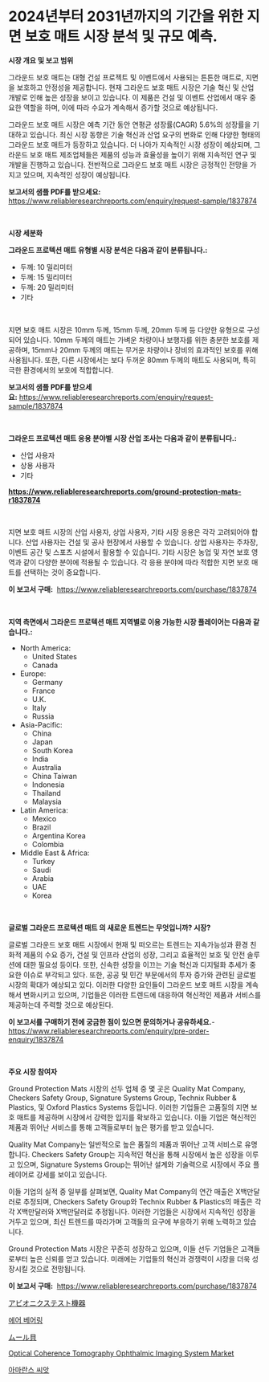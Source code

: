 <p><h1>2024년부터 2031년까지의 기간을 위한 지면 보호 매트 시장 분석 및 규모 예측.</h1></p><p><strong>시장 개요 및 보고 범위</strong></p>
<p><p>그라운드 보호 매트는 대형 건설 프로젝트 및 이벤트에서 사용되는 튼튼한 매트로, 지면을 보호하고 안정성을 제공합니다. 현재 그라운드 보호 매트 시장은 기술 혁신 및 산업 개발로 인해 높은 성장을 보이고 있습니다. 이 제품은 건설 및 이벤트 산업에서 매우 중요한 역할을 하며, 이에 따라 수요가 계속해서 증가할 것으로 예상됩니다. </p><p>그라운드 보호 매트 시장은 예측 기간 동안 연평균 성장률(CAGR) 5.6%의 성장률을 기대하고 있습니다. 최신 시장 동향은 기술 혁신과 산업 요구의 변화로 인해 다양한 형태의 그라운드 보호 매트가 등장하고 있습니다. 더 나아가 지속적인 시장 성장이 예상되며, 그라운드 보호 매트 제조업체들은 제품의 성능과 효율성을 높이기 위해 지속적인 연구 및 개발을 진행하고 있습니다. 전반적으로 그라운드 보호 매트 시장은 긍정적인 전망을 가지고 있으며, 지속적인 성장이 예상됩니다.</p></p>
<p><strong>보고서의 샘플 PDF를 받으세요:</strong> <a href="https://www.reliableresearchreports.com/enquiry/request-sample/1837874">https://www.reliableresearchreports.com/enquiry/request-sample/1837874</a></p>
<p>&nbsp;</p>
<p><strong>시장 세분화</strong></p>
<p><strong>그라운드 프로텍션 매트 유형별 시장 분석은 다음과 같이 분류됩니다.:</strong></p>
<p><ul><li>두께: 10 밀리미터</li><li>두께: 15 밀리미터</li><li>두께: 20 밀리미터</li><li>기타</li></ul></p>
<p>&nbsp;</p>
<p><p>지면 보호 매트 시장은 10mm 두께, 15mm 두께, 20mm 두께 등 다양한 유형으로 구성되어 있습니다. 10mm 두께의 매트는 가벼운 차량이나 보행자를 위한 충분한 보호를 제공하며, 15mm나 20mm 두께의 매트는 무거운 차량이나 장비의 효과적인 보호를 위해 사용됩니다. 또한, 다른 시장에서는 보다 두꺼운 80mm 두께의 매트도 사용되며, 특히 극한 환경에서의 보호에 적합합니다.</p></p>
<p><strong>보고서의 샘플 PDF를 받으세요:</strong>&nbsp;<a href="https://www.reliableresearchreports.com/enquiry/request-sample/1837874">https://www.reliableresearchreports.com/enquiry/request-sample/1837874</a></p>
<p>&nbsp;</p>
<p><strong> 그라운드 프로텍션 매트 응용 분야별 시장 산업 조사는 다음과 같이 분류됩니다.:</strong></p>
<p><ul><li>산업 사용자</li><li>상용 사용자</li><li>기타</li></ul></p>
<p><strong><a href="https://www.reliableresearchreports.com/ground-protection-mats-r1837874">https://www.reliableresearchreports.com/ground-protection-mats-r1837874</a></strong></p>
<p>&nbsp;</p>
<p><p>지면 보호 매트 시장의 산업 사용자, 상업 사용자, 기타 시장 응용은 각각 고려되어야 합니다. 산업 사용자는 건설 및 공사 현장에서 사용할 수 있습니다. 상업 사용자는 주차장, 이벤트 공간 및 스포츠 시설에서 활용할 수 있습니다. 기타 시장은 농업 및 자연 보호 영역과 같이 다양한 분야에 적용될 수 있습니다. 각 응용 분야에 따라 적합한 지면 보호 매트를 선택하는 것이 중요합니다.</p></p>
<p><strong>이 보고서 구매:</strong>&nbsp; <a href="https://www.reliableresearchreports.com/purchase/1837874">https://www.reliableresearchreports.com/purchase/1837874</a></p>
<p>&nbsp;</p>
<p><strong>지역 측면에서 그라운드 프로텍션 매트 지역별로 이용 가능한 시장 플레이어는 다음과 같습니다.:</strong></p>
<p><ul>
    <li>
        North America:
        <ul>
            <li>United States</li>
            <li>Canada</li>
        </ul>
    </li>
    <li>
        Europe:
        <ul>
            <li>Germany</li>
            <li>France</li>
            <li>U.K.</li>
            <li>Italy</li>
            <li>Russia</li>
        </ul>
    </li>
    <li>
        Asia-Pacific:
        <ul>
            <li>China</li>
            <li>Japan</li>
            <li>South Korea</li>
            <li>India</li>
            <li>Australia</li>
            <li>China Taiwan</li>
            <li>Indonesia</li>
            <li>Thailand</li>
            <li>Malaysia</li>
        </ul>
    </li>
    <li>
        Latin America:
        <ul>
            <li>Mexico</li>
            <li>Brazil</li>
            <li>Argentina Korea</li>
            <li>Colombia</li>
        </ul>
    </li>
    <li>
        Middle East & Africa:
        <ul>
            <li>Turkey</li>
            <li>Saudi</li>
            <li>Arabia</li>
            <li>UAE</li>
            <li>Korea</li>
        </ul>
    </li>
    </ul></p>
<p>&nbsp;</p>
<p><strong>글로벌 그라운드 프로텍션 매트 의 새로운 트렌드는 무엇입니까? 시장?</strong></p>
<p><p>글로벌 그라운드 보호 매트 시장에서 현재 및 떠오르는 트렌드는 지속가능성과 환경 친화적 제품의 수요 증가, 건설 및 인프라 산업의 성장, 그리고 효율적인 보호 및 안전 솔루션에 대한 필요성 등이다. 또한, 신속한 성장을 이끄는 기술 혁신과 디지털화 추세가 중요한 이슈로 부각되고 있다. 또한, 공공 및 민간 부문에서의 투자 증가와 관련된 글로벌 시장의 확대가 예상되고 있다. 이러한 다양한 요인들이 그라운드 보호 매트 시장을 계속해서 변화시키고 있으며, 기업들은 이러한 트렌드에 대응하여 혁신적인 제품과 서비스를 제공하는데 주력할 것으로 예상된다.</p></p>
<p><strong>이 보고서를 구매하기 전에 궁금한 점이 있으면 문의하거나 공유하세요.</strong>- <a href="https://www.reliableresearchreports.com/enquiry/pre-order-enquiry/1837874">https://www.reliableresearchreports.com/enquiry/pre-order-enquiry/1837874</a></p>
<p>&nbsp;</p>
<p><strong>주요 시장 참여자</strong></p>
<p><p>Ground Protection Mats 시장의 선두 업체 중 몇 곳은 Quality Mat Company, Checkers Safety Group, Signature Systems Group, Technix Rubber & Plastics, 및 Oxford Plastics Systems 등입니다. 이러한 기업들은 고품질의 지면 보호 매트를 제공하며 시장에서 강력한 입지를 확보하고 있습니다. 이들 기업은 혁신적인 제품과 뛰어난 서비스를 통해 고객들로부터 높은 평가를 받고 있습니다.</p><p>Quality Mat Company는 일반적으로 높은 품질의 제품과 뛰어난 고객 서비스로 유명합니다. Checkers Safety Group는 지속적인 혁신을 통해 시장에서 높은 성장을 이루고 있으며, Signature Systems Group는 뛰어난 설계와 기술력으로 시장에서 주요 플레이어로 강세를 보이고 있습니다.</p><p>이들 기업의 실적 중 일부를 살펴보면, Quality Mat Company의 연간 매출은 X백만달러로 추정되며, Checkers Safety Group와 Technix Rubber & Plastics의 매출은 각각 X백만달러와 X백만달러로 추정됩니다. 이러한 기업들은 시장에서 지속적인 성장을 거두고 있으며, 최신 트렌드를 따라가며 고객들의 요구에 부응하기 위해 노력하고 있습니다.</p><p>Ground Protection Mats 시장은 꾸준히 성장하고 있으며, 이들 선두 기업들은 고객들로부터 높은 신뢰를 얻고 있습니다. 미래에는 기업들의 혁신과 경쟁력이 시장을 더욱 성장시킬 것으로 전망됩니다.</p></p>
<p><strong>이 보고서 구매:</strong>&nbsp;&nbsp;<a href="https://www.reliableresearchreports.com/purchase/1837874">https://www.reliableresearchreports.com/purchase/1837874</a></p>
<p><p><a href="https://medium.com/@alexandrakristinadresen/%E8%88%AA%E7%A9%BA%E9%9B%BB%E5%AD%90%E6%A9%9F%E5%99%A8%E3%83%86%E3%82%B9%E3%83%88%E6%A9%9F%E5%99%A8%E5%B8%82%E5%A0%B4-%E5%B8%82%E5%A0%B4cagr-%E5%B8%82%E5%A0%B4%E3%83%88%E3%83%AC%E3%83%B3%E3%83%89-%E6%88%90%E9%95%B7%E6%88%A6%E7%95%A5%E3%81%AB%E9%96%A2%E3%81%99%E3%82%8B%E6%B4%9E%E5%AF%9F-57d7fa142ce9">アビオニクステスト機器</a></p><p><a href="https://medium.com/@bricebeahan2023/%EA%B3%B5%EA%B8%B0-%EB%B2%A0%EC%96%B4%EB%A7%81-%EC%8B%9C%EC%9E%A5-%EC%8B%9C%EC%9E%A5-%EC%A0%90%EC%9C%A0%EC%9C%A8-%EC%8B%9C%EC%9E%A5-%EB%8F%99%ED%96%A5-%EB%B0%8F-%EB%AF%B8%EB%9E%98-%EC%84%B1%EC%9E%A5-%ED%83%90%EC%83%89-35b46ad9a183">에어 베어링</a></p><p><a href="https://medium.com/@elmoray21/%E3%83%A0%E3%83%BC%E3%83%AB%E5%B8%82%E5%A0%B4%E3%81%AE%E5%B1%95%E6%9C%9B-%E6%A5%AD%E7%95%8C%E6%A6%82%E8%A6%81%E3%81%A8%E4%BA%88%E6%B8%AC-2024%E5%B9%B4%E3%81%8B%E3%82%892031%E5%B9%B4-54d8d53eda6f">ムール貝</a></p><p><a href="https://github.com/brenzgnarento/Market-Research-Report-List-2/blob/main/optical-coherence-tomography-ophthalmic-imaging-system-market.md">Optical Coherence Tomography Ophthalmic Imaging System Market</a></p><p><a href="https://medium.com/@dylanobrien626/%EC%95%84%EB%A7%88%EB%9E%80%EC%8A%A4-%EC%94%A8%EC%95%97-%EC%8B%9C%EC%9E%A5-%EB%8F%99%ED%96%A5-%EB%B0%8F-%EC%8B%9C%EC%9E%A5-%EB%B6%84%EC%84%9D%EC%9D%80-2024-2031%EB%85%84%EA%B9%8C%EC%A7%80-%EC%98%88%EC%B8%A1%EB%90%98%EC%97%88%EC%8A%B5%EB%8B%88%EB%8B%A4-39e75b27039c">아마란스 씨앗</a></p></p>
